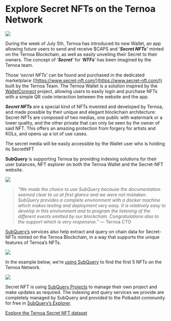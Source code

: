 # Explore Secret NFTs on the Ternoa Network

![](https://miro.medium.com/max/1200/0*s1fSGGelS-HVJNBm)

During the week of July 5th, Ternoa has introduced its new Wallet, an app allowing future users to send and receive $CAPS and ‘**_Secret NFTs’_** minted on the Ternoa Blockchain, as well as easily unveiling their Secret to their owners. The concept of ‘**_Secret_**’ for ‘**_NTFs_**’ has been imagined by the Ternoa team.

Those ‘_secret NFTs_’ can be found and purchased in the dedicated marketplace ([https://www.secret-nft.com/](https://www.secret-nft.com/)) built by the Ternoa Team. The Ternoa Wallet is a solution inspired by the [WalletConnect](https://walletconnect.org/) project, allowing users to easily login and purchase NFTs with a simple QR code interaction between the website and the app.

**_Secret NFTs_** are a special kind of NFTs invented and developed by Ternoa, and made possible by their unique and elegant blockchain architecture: Secret-NFTs are composed of two medias, one public with watermark or a lower quality, and the other private that can only be seen by the owner of said NFT. This offers an amazing protection from forgery for artists and KOLs, and opens up a lot of use cases.

The secret media will be easily accessible by the Wallet user who is holding its SecretNFT

**SubQuery** is supporting Ternoa by providing indexing solutions for their user balances, NFT explorer on both the Ternoa Wallet and the Secret-NFT website.

![](https://miro.medium.com/max/1400/0*gquKRKBgiyAAxRFZ)

> _"We made the choice to use SubQuery because the documentation seemed clear to us at first glance and we were not mistaken. SubQuery provides a complete environment with a docker machine which makes testing and deployment very easy. It is relatively easy to develop in this environment and to program the listening of the different events emitted by our blockchain. Congratulations also to the support which is very responsive."_ — Ternoa CTO

[SubQuery’s](https://subquery.network/) services also help extract and query on chain data for Secret-NFTs minted on the Ternoa Blockchain, in a way that supports the unique features of Ternoa’s NFTs.

![](https://miro.medium.com/max/1400/0*CA7lfxmZxHCKhzWw)

In the example below, we’re [using SubQuery](https://explorer.subquery.network/subquery/capsule-corp-ternoa/indexer) to find the first 5 NFTs on the Ternoa Network.

![](https://miro.medium.com/max/1400/0*YaQGpb3xUn7BUESx)

Secret NFT is using [SubQuery Projects](https://managedservice.subquery.network/) to manage their own project and make updates as required. The indexing and query services we provide are completely managed by SubQuery and provided to the Polkadot community for free in [SubQuery’s Explorer](https://explorer.subquery.network/).

[Explore the Ternoa Secret NFT dataset](https://explorer.subquery.network/subquery/capsule-corp-ternoa/indexer)
